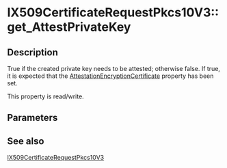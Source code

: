 # IX509CertificateRequestPkcs10V3::get_AttestPrivateKey

## Description

True if the created private key needs to be attested; otherwise false. If true, it is expected that the [AttestationEncryptionCertificate](https://learn.microsoft.com/windows/desktop/api/certenroll/nf-certenroll-ix509certificaterequestpkcs10v3-get_attestationencryptioncertificate) property has been set.

This property is read/write.

## Parameters

## See also

[IX509CertificateRequestPkcs10V3](https://learn.microsoft.com/windows/desktop/api/certenroll/nn-certenroll-ix509certificaterequestpkcs10v3)